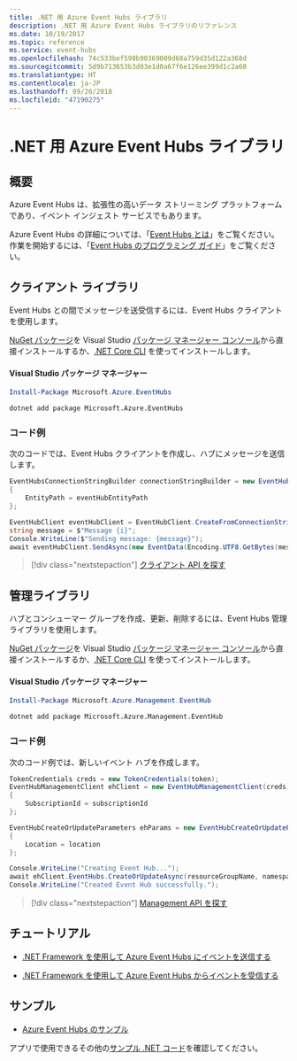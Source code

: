 ```yaml
---
title: .NET 用 Azure Event Hubs ライブラリ
description: .NET 用 Azure Event Hubs ライブラリのリファレンス
ms.date: 10/19/2017
ms.topic: reference
ms.service: event-hubs
ms.openlocfilehash: 74c533bef598b90369009d68a759d35d122a368d
ms.sourcegitcommit: 5d9b713653b3d03e1d0a67f6e126ee399d1c2a60
ms.translationtype: HT
ms.contentlocale: ja-JP
ms.lasthandoff: 09/26/2018
ms.locfileid: "47190275"
---
```

# <a name="azure-event-hubs-libraries-for-net"></a>.NET 用 Azure Event Hubs ライブラリ

## <a name="overview"></a>概要

Azure Event Hubs は、拡張性の高いデータ ストリーミング プラットフォームであり、イベント インジェスト サービスでもあります。

Azure Event Hubs の詳細については、「[Event Hubs とは](/azure/event-hubs/event-hubs-what-is-event-hubs)」をご覧ください。  作業を開始するには、「[Event Hubs のプログラミング ガイド](/azure/event-hubs/event-hubs-programming-guide)」をご覧ください。

## <a name="client-library"></a>クライアント ライブラリ

Event Hubs との間でメッセージを送受信するには、Event Hubs クライアントを使用します。

[NuGet パッケージ](https://www.nuget.org/packages/Microsoft.Azure.EventHubs)を Visual Studio [パッケージ マネージャー コンソール][PackageManager]から直接インストールするか、[.NET Core CLI][DotNetCLI] を使ってインストールします。

#### <a name="visual-studio-package-manager"></a>Visual Studio パッケージ マネージャー

```powershell
Install-Package Microsoft.Azure.EventHubs
```

```bash
dotnet add package Microsoft.Azure.EventHubs
```

### <a name="code-example"></a>コード例

次のコードでは、Event Hubs クライアントを作成し、ハブにメッセージを送信します。

```csharp
EventHubsConnectionStringBuilder connectionStringBuilder = new EventHubsConnectionStringBuilder(eventHubConnectionString)
{
    EntityPath = eventHubEntityPath
};

EventHubClient eventHubClient = EventHubClient.CreateFromConnectionString(connectionStringBuilder.ToString());
string message = $"Message {i}";
Console.WriteLine($"Sending message: {message}");
await eventHubClient.SendAsync(new EventData(Encoding.UTF8.GetBytes(message)));
```

> [!div class="nextstepaction"]
> [クライアント API を探す](/dotnet/api/overview/azure/eventhub/client)

## <a name="management-library"></a>管理ライブラリ

ハブとコンシューマー グループを作成、更新、削除するには、Event Hubs 管理ライブラリを使用します。

[NuGet パッケージ](https://www.nuget.org/packages/Microsoft.Azure.Management.EventHub)を Visual Studio [パッケージ マネージャー コンソール][PackageManager]から直接インストールするか、[.NET Core CLI][DotNetCLI] を使ってインストールします。

#### <a name="visual-studio-package-manager"></a>Visual Studio パッケージ マネージャー

```powershell
Install-Package Microsoft.Azure.Management.EventHub
```

```bash
dotnet add package Microsoft.Azure.Management.EventHub
```

### <a name="code-example"></a>コード例

次のコード例では、新しいイベント ハブを作成します。

```csharp
TokenCredentials creds = new TokenCredentials(token);
EventHubManagementClient ehClient = new EventHubManagementClient(creds)
{
    SubscriptionId = subscriptionId
};

EventHubCreateOrUpdateParameters ehParams = new EventHubCreateOrUpdateParameters()
{
    Location = location
};

Console.WriteLine("Creating Event Hub...");
await ehClient.EventHubs.CreateOrUpdateAsync(resourceGroupName, namespaceName, EventHubName, ehParams);
Console.WriteLine("Created Event Hub successfully.");
```

> [!div class="nextstepaction"]
> [Management API を探す](/dotnet/api/overview/azure/eventhub/management)

## <a name="tutorials"></a>チュートリアル

* [.NET Framework を使用して Azure Event Hubs にイベントを送信する](/azure/event-hubs/event-hubs-dotnet-framework-getstarted-send)

* [.NET Framework を使用して Azure Event Hubs からイベントを受信する](/azure/event-hubs/event-hubs-dotnet-framework-getstarted-receive-eph)

## <a name="samples"></a>サンプル

* [Azure Event Hubs のサンプル](https://github.com/Azure/azure-event-hubs/tree/master/samples)

アプリで使用できるその他の[サンプル .NET コード](https://azure.microsoft.com/resources/samples/?platform=dotnet)を確認してください。

[PackageManager]: https://docs.microsoft.com/nuget/tools/package-manager-console
[DotNetCLI]: https://docs.microsoft.com/dotnet/core/tools/dotnet-add-package
